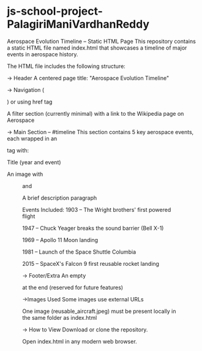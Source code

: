 # js-school-project-PalagiriManiVardhanReddy
Aerospace Evolution Timeline – Static HTML Page
This repository contains a static HTML file named index.html that showcases a timeline of major events in aerospace history.

The HTML file includes the following structure:

-> Header
A centered page title: "Aerospace Evolution Timeline"


-> Navigation (<nav>) or using href tag

A filter section (currently minimal) with a link to the Wikipedia page on Aerospace

-> Main Section – #timeline
This section contains 5 key aerospace events, each wrapped in an <article> tag with:

Title (year and event)

An image with <figure> and <figcaption>

A brief description paragraph

 Events Included:
1903 – The Wright brothers' first powered flight

1947 – Chuck Yeager breaks the sound barrier (Bell X-1)

1969 – Apollo 11 Moon landing

1981 – Launch of the Space Shuttle Columbia

2015 – SpaceX's Falcon 9 first reusable rocket landing

-> Footer/Extra
An empty <div id="modal"> at the end (reserved for future features)

->Images Used
Some images use external URLs

One image (reusable_aircraft.jpeg) must be present locally in the same folder as index.html

-> How to View
Download or clone the repository.

Open index.html in any modern web browser.

